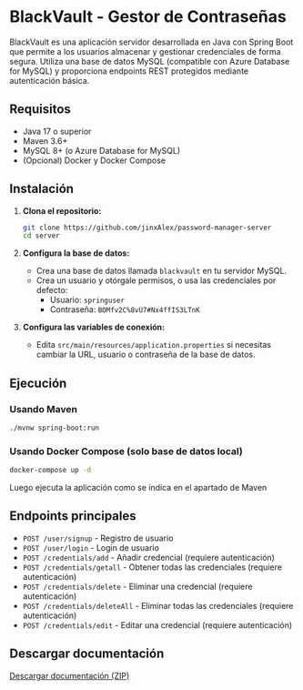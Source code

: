 # BlackVault - Gestor de Contraseñas

BlackVault es una aplicación servidor desarrollada en Java con Spring Boot que permite a los usuarios almacenar y gestionar credenciales de forma segura. Utiliza una base de datos MySQL (compatible con Azure Database for MySQL) y proporciona endpoints REST protegidos mediante autenticación básica.

## Requisitos

- Java 17 o superior
- Maven 3.6+
- MySQL 8+ (o Azure Database for MySQL)
- (Opcional) Docker y Docker Compose

## Instalación

1. **Clona el repositorio:**
   ```bash
   git clone https://github.com/jinxAlex/password-manager-server
   cd server
   ```

2. **Configura la base de datos:**
   - Crea una base de datos llamada `blackvault` en tu servidor MySQL.
   - Crea un usuario y otórgale permisos, o usa las credenciales por defecto:
     - Usuario: `springuser`
     - Contraseña: `BOMfv2C%8vU7#Nx4ffIS3LTnK`

3. **Configura las variables de conexión:**
   - Edita `src/main/resources/application.properties` si necesitas cambiar la URL, usuario o contraseña de la base de datos.

## Ejecución

### Usando Maven

```bash
./mvnw spring-boot:run
```

### Usando Docker Compose (solo base de datos local)

```bash
docker-compose up -d
```

Luego ejecuta la aplicación como se indica en el apartado de Maven

## Endpoints principales

- `POST /user/signup` - Registro de usuario
- `POST /user/login` - Login de usuario
- `POST /credentials/add` - Añadir credencial (requiere autenticación)
- `POST /credentials/getall` - Obtener todas las credenciales (requiere autenticación)
- `POST /credentials/delete` - Eliminar una credencial (requiere autenticación)
- `POST /credentials/deleteAll` - Eliminar todas las credenciales (requiere autenticación)
- `POST /credentials/edit` - Editar una credencial (requiere autenticación)

## Descargar documentación

[Descargar documentación (ZIP)](https://github.com/jinxAlex/password-manager-server/blob/main/docs/javadoc.zip)
